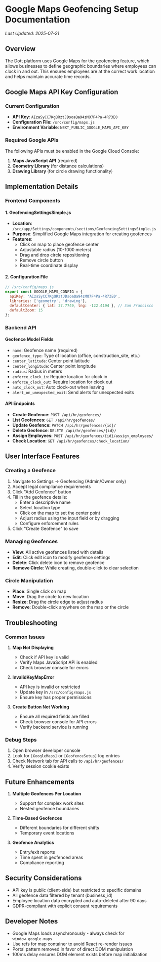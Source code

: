 # Google Maps Geofencing Setup Documentation

*Last Updated: 2025-07-21*

## Overview

The Dott platform uses Google Maps for the geofencing feature, which allows businesses to define geographic boundaries where employees can clock in and out. This ensures employees are at the correct work location and helps maintain accurate time records.

## Google Maps API Key Configuration

### Current Configuration
- **API Key**: `AIzaSyCC7KgQRztJDsoaQa94zMO7F4Pa-4R73E0`
- **Configuration File**: `/src/config/maps.js`
- **Environment Variable**: `NEXT_PUBLIC_GOOGLE_MAPS_API_KEY`

### Required Google APIs
The following APIs must be enabled in the Google Cloud Console:
1. **Maps JavaScript API** (required)
2. **Geometry Library** (for distance calculations)
3. **Drawing Library** (for circle drawing functionality)

## Implementation Details

### Frontend Components

#### 1. GeofencingSettingsSimple.js
- **Location**: `/src/app/Settings/components/sections/GeofencingSettingsSimple.js`
- **Purpose**: Simplified Google Maps integration for creating geofences
- **Features**:
  - Click on map to place geofence center
  - Adjustable radius (10-1000 meters)
  - Drag and drop circle repositioning
  - Remove circle button
  - Real-time coordinate display

#### 2. Configuration File
```javascript
// /src/config/maps.js
export const GOOGLE_MAPS_CONFIG = {
  apiKey: 'AIzaSyCC7KgQRztJDsoaQa94zMO7F4Pa-4R73E0',
  libraries: ['geometry', 'drawing'],
  defaultCenter: { lat: 37.7749, lng: -122.4194 }, // San Francisco
  defaultZoom: 15
};
```

### Backend API

#### Geofence Model Fields
- `name`: Geofence name (required)
- `geofence_type`: Type of location (office, construction_site, etc.)
- `center_latitude`: Center point latitude
- `center_longitude`: Center point longitude
- `radius`: Radius in meters
- `enforce_clock_in`: Require location for clock in
- `enforce_clock_out`: Require location for clock out
- `auto_clock_out`: Auto clock-out when leaving
- `alert_on_unexpected_exit`: Send alerts for unexpected exits

#### API Endpoints
- **Create Geofence**: `POST /api/hr/geofences/`
- **List Geofences**: `GET /api/hr/geofences/`
- **Update Geofence**: `PATCH /api/hr/geofences/{id}/`
- **Delete Geofence**: `DELETE /api/hr/geofences/{id}/`
- **Assign Employees**: `POST /api/hr/geofences/{id}/assign_employees/`
- **Check Location**: `GET /api/hr/geofences/check_location/`

## User Interface Features

### Creating a Geofence
1. Navigate to Settings → Geofencing (Admin/Owner only)
2. Accept legal compliance requirements
3. Click "Add Geofence" button
4. Fill in the geofence details:
   - Enter a descriptive name
   - Select location type
   - Click on the map to set the center point
   - Adjust radius using the input field or by dragging
   - Configure enforcement rules
5. Click "Create Geofence" to save

### Managing Geofences
- **View**: All active geofences listed with details
- **Edit**: Click edit icon to modify geofence settings
- **Delete**: Click delete icon to remove geofence
- **Remove Circle**: While creating, double-click to clear selection

### Circle Manipulation
- **Place**: Single click on map
- **Move**: Drag the circle to new location
- **Resize**: Drag the circle edge to adjust radius
- **Remove**: Double-click anywhere on the map or the circle

## Troubleshooting

### Common Issues

1. **Map Not Displaying**
   - Check if API key is valid
   - Verify Maps JavaScript API is enabled
   - Check browser console for errors

2. **InvalidKeyMapError**
   - API key is invalid or restricted
   - Update key in `/src/config/maps.js`
   - Ensure key has proper permissions

3. **Create Button Not Working**
   - Ensure all required fields are filled
   - Check browser console for API errors
   - Verify backend service is running

### Debug Steps
1. Open browser developer console
2. Look for `[GoogleMaps]` or `[GeofenceSetup]` log entries
3. Check Network tab for API calls to `/api/hr/geofences/`
4. Verify session cookie exists

## Future Enhancements

1. **Multiple Geofences Per Location**
   - Support for complex work sites
   - Nested geofence boundaries

2. **Time-Based Geofences**
   - Different boundaries for different shifts
   - Temporary event locations

3. **Geofence Analytics**
   - Entry/exit reports
   - Time spent in geofenced areas
   - Compliance reporting

## Security Considerations

- API key is public (client-side) but restricted to specific domains
- All geofence data filtered by tenant (business_id)
- Employee location data encrypted and auto-deleted after 90 days
- GDPR-compliant with explicit consent requirements

## Developer Notes

- Google Maps loads asynchronously - always check for `window.google.maps`
- Use refs for map container to avoid React re-render issues
- Portal pattern removed in favor of direct DOM manipulation
- 100ms delay ensures DOM element exists before map initialization